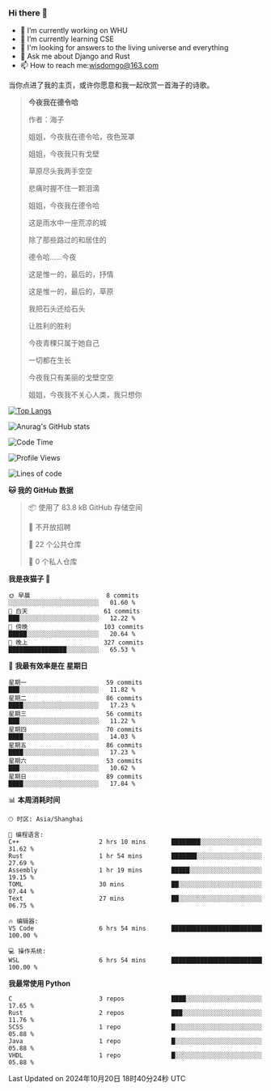 ### Hi there 👋



- 🔭 I’m currently working on WHU
- 🌱 I’m currently learning CSE
- 🤔 I'm looking for answers to the living universe and everything
- 💬 Ask me about Django and Rust
- 📫 How to reach me:wisdomgo@163.com

当你点进了我的主页，或许你愿意和我一起欣赏一首海子的诗歌。

>**今夜我在德令哈**
>
>作者：海子
>
>姐姐，今夜我在德令哈，夜色笼罩
>
>姐姐，今夜我只有戈壁
>
>草原尽头我两手空空
>
>悲痛时握不住一颗泪滴
>
>姐姐，今夜我在德令哈
>
>这是雨水中一座荒凉的城
>
>除了那些路过的和居住的
>
>德令哈......今夜
>
>这是惟一的，最后的，抒情
>
>这是惟一的，最后的，草原
>
>我把石头还给石头
>
>让胜利的胜利
>
>今夜青稞只属于她自己
>
>一切都在生长
>
>今夜我只有美丽的戈壁空空
>
>姐姐，今夜我不关心人类，我只想你



[![Top Langs](https://github-readme-stats.vercel.app/api/top-langs/?username=wisdomgo&theme=onedark)](https://github.com/anuraghazra/github-readme-stats)

![Anurag's GitHub stats](https://github-readme-stats.vercel.app/api?username=wisdomgo&hide=contribs,stars&theme=synthwave)

<!--START_SECTION:waka-->
![Code Time](http://img.shields.io/badge/Code%20Time-285%20hrs%207%20mins-blue)

![Profile Views](http://img.shields.io/badge/%E4%B8%AA%E4%BA%BA%E8%B5%84%E6%96%99%E8%A7%82%E7%9C%8B%E6%AC%A1%E6%95%B0-4-blue)

![Lines of code](https://img.shields.io/badge/%E4%BB%8E%E3%80%8CHello%20World%E3%80%8D%E8%B5%B7%E6%88%91%E5%B7%B2%E7%BB%8F%E5%86%99%E4%BA%86-640.1%20thousand%20%E8%A1%8C%E4%BB%A3%E7%A0%81-blue)

**🐱 我的 GitHub 数据** 

> 📦  使用了 83.8 kB GitHub 存储空间 
 > 
> 🚫 不开放招聘
 > 
> 📜 22 个公共仓库 
 > 
> 🔑 0 个私人仓库 
 > 
**我是夜猫子 🦉** 

```text
🌞 早晨                     8 commits           ░░░░░░░░░░░░░░░░░░░░░░░░░   01.60 % 
🌆 白天                     61 commits          ███░░░░░░░░░░░░░░░░░░░░░░   12.22 % 
🌃 傍晚                     103 commits         █████░░░░░░░░░░░░░░░░░░░░   20.64 % 
🌙 晚上                     327 commits         ████████████████░░░░░░░░░   65.53 % 
```
📅 **我最有效率是在 星期日** 

```text
星期一                      59 commits          ███░░░░░░░░░░░░░░░░░░░░░░   11.82 % 
星期二                      86 commits          ████░░░░░░░░░░░░░░░░░░░░░   17.23 % 
星期三                      56 commits          ███░░░░░░░░░░░░░░░░░░░░░░   11.22 % 
星期四                      70 commits          ████░░░░░░░░░░░░░░░░░░░░░   14.03 % 
星期五                      86 commits          ████░░░░░░░░░░░░░░░░░░░░░   17.23 % 
星期六                      53 commits          ███░░░░░░░░░░░░░░░░░░░░░░   10.62 % 
星期日                      89 commits          ████░░░░░░░░░░░░░░░░░░░░░   17.84 % 
```


📊 **本周消耗时间** 

```text
🕑︎ 时区: Asia/Shanghai

💬 编程语言: 
C++                      2 hrs 10 mins       ████████░░░░░░░░░░░░░░░░░   31.62 % 
Rust                     1 hr 54 mins        ███████░░░░░░░░░░░░░░░░░░   27.69 % 
Assembly                 1 hr 19 mins        █████░░░░░░░░░░░░░░░░░░░░   19.15 % 
TOML                     30 mins             ██░░░░░░░░░░░░░░░░░░░░░░░   07.44 % 
Text                     27 mins             ██░░░░░░░░░░░░░░░░░░░░░░░   06.75 % 

🔥 编辑器: 
VS Code                  6 hrs 54 mins       █████████████████████████   100.00 % 

💻 操作系统: 
WSL                      6 hrs 54 mins       █████████████████████████   100.00 % 
```

**我最常使用 Python** 

```text
C                        3 repos             ████░░░░░░░░░░░░░░░░░░░░░   17.65 % 
Rust                     2 repos             ███░░░░░░░░░░░░░░░░░░░░░░   11.76 % 
SCSS                     1 repo              █░░░░░░░░░░░░░░░░░░░░░░░░   05.88 % 
Java                     1 repo              █░░░░░░░░░░░░░░░░░░░░░░░░   05.88 % 
VHDL                     1 repo              █░░░░░░░░░░░░░░░░░░░░░░░░   05.88 % 
```




 Last Updated on 2024年10月20日 18时40分24秒 UTC
<!--END_SECTION:waka-->
